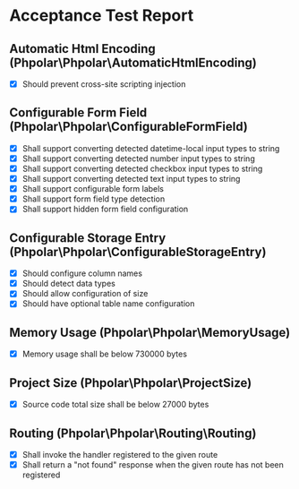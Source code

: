 # Acceptance Test Report

## Automatic Html Encoding (Phpolar\Phpolar\AutomaticHtmlEncoding)
- [x] Should prevent cross-site scripting injection

## Configurable Form Field (Phpolar\Phpolar\ConfigurableFormField)
- [x] Shall support converting detected datetime-local input types to string
- [x] Shall support converting detected number input types to string
- [x] Shall support converting detected checkbox input types to string
- [x] Shall support converting detected text input types to string
- [x] Shall support configurable form labels
- [x] Shall support form field type detection
- [x] Shall support hidden form field configuration

## Configurable Storage Entry (Phpolar\Phpolar\ConfigurableStorageEntry)
- [x] Should configure column names
- [x] Should detect data types
- [x] Should allow configuration of size
- [x] Should have optional table name configuration

## Memory Usage (Phpolar\Phpolar\MemoryUsage)
- [x] Memory usage shall be below 730000 bytes

## Project Size (Phpolar\Phpolar\ProjectSize)
- [x] Source code total size shall be below 27000 bytes

## Routing (Phpolar\Phpolar\Routing\Routing)
- [x] Shall invoke the handler registered to the given route
- [x] Shall return a "not found" response when the given route has not been registered
